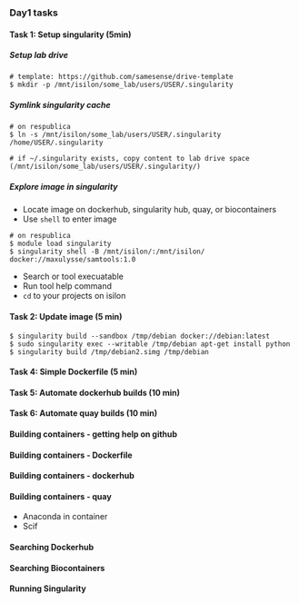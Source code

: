 ### Day1 tasks

#### Task 1: Setup singularity (5min)

##### Setup lab drive
```
# template: https://github.com/samesense/drive-template
$ mkdir -p /mnt/isilon/some_lab/users/USER/.singularity
```
##### Symlink singularity cache
```
# on respublica
$ ln -s /mnt/isilon/some_lab/users/USER/.singularity /home/USER/.singularity

# if ~/.singularity exists, copy content to lab drive space (/mnt/isilon/some_lab/users/USER/.singularity/)
```

##### Explore image in singularity
* Locate image on dockerhub, singularity hub, quay, or biocontainers
* Use `shell` to enter image
```
# on respublica
$ module load singularity 
$ singularity shell -B /mnt/isilon/:/mnt/isilon/ docker://maxulysse/samtools:1.0
```
    
* Search or tool execuatable
* Run tool help command
* `cd` to your projects on isilon

#### Task 2: Update image (5 min)
```
$ singularity build --sandbox /tmp/debian docker://debian:latest
$ sudo singularity exec --writable /tmp/debian apt-get install python
$ singularity build /tmp/debian2.simg /tmp/debian
```

#### Task 4: Simple Dockerfile (5 min)

#### Task 5: Automate dockerhub builds (10 min)

#### Task 6: Automate quay builds (10 min)

#### Building containers - getting help on github

#### Building containers - Dockerfile

#### Building containers - dockerhub

#### Building containers - quay

* Anaconda in container
* Scif

#### Searching Dockerhub

#### Searching Biocontainers

#### Running Singularity
